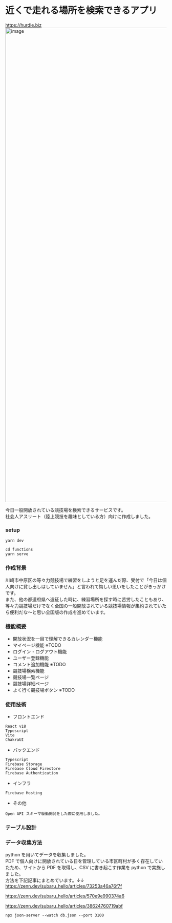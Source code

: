 # 近くで走れる場所を検索できるアプリ

https://hurdle.biz
<img width="1481" alt="image" src="https://user-images.githubusercontent.com/79771445/206078471-461cf616-983d-4128-828f-639ea885cc33.png">

今日一般開放されている競技場を検索できるサービスです。　<br />
社会人アスリート（陸上競技を趣味としている方）向けに作成しました。 <br/>

### setup

```
yarn dev

cd functions
yarn serve
```

### 作成背景

川崎市中原区の等々力競技場で練習をしようと足を運んだ際、受付で「今日は個人向けに貸し出しはしていません」と言われて悔しい思いをしたことがきっかけです。<br />
また、他の都道府県へ遠征した時に、練習場所を探す時に苦労したこともあり、等々力競技場だけでなく全国の一般開放されている競技場情報が集約されていたら便利だな〜と思い全国版の作成を進めています。

### 機能概要

- 開放状況を一目で理解できるカレンダー機能
- マイページ機能 ※TODO
- ログイン・ログアウト機能
- ユーザー登録機能 
- コメント追加機能 ※TODO
- 競技場検索機能
- 競技場一覧ページ
- 競技場詳細ページ
- よく行く競技場ボタン ※TODO

### 使用技術

- フロントエンド

```
React v18
Typescript
Vite
ChakraUI
```

- バックエンド

```
Typescript
Firebase Storage
Firebase Cloud Firestore
Firebase Authentication
```

- インフラ

```
Firebase Hosting
```

- その他

```
Open API スキーマ駆動開発をした際に使用しました。
```

### テーブル設計

### データ収集方法

python を用いてデータを収集しました。<br/>
PDF で個人向けに開放されている日を管理している市区町村が多く存在していたため、サイトから PDF を取得し、CSV に書き起こす作業を python で実施しました。<br/>
方法を下記記事にまとめています。↓↓<br/>
https://zenn.dev/subaru_hello/articles/73253a46a76f7f <br/>

https://zenn.dev/subaru_hello/articles/570e9e990374a6 <br/>

https://zenn.dev/subaru_hello/articles/38624760719abf

`npx json-server --watch db.json --port 3100`
